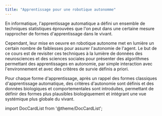 ```yaml
---
title: "Apprentissage pour une robotique autonomme"
---
```


En informatique, l'apprentissage automatique a défini un ensemble de techniques statistiques éprouvées que l'on peut dans une certaine mesure rapprocher de formes d'apprentissage dans le vivant.

Cependant, leur mise en oeuvre en robotique autonome met en lumière un certain nombre de faiblesses pour assurer l'autonomie de l'agent. 
Le but de ce cours est de revisiter ces techniques à la lumière de données des neurosciences et des sciences sociales pour présenter des algorithmes permettant des apprentissages en autonomie, par simple interaction avec l'environnement et avec des critères de survie définis a priori.

Pour chaque forme d'apprentissage, après un rappel des formes classiques d'apprentissage automatique, des critères d'autonomie sont définis et des données biologiques et comportementales sont introduites, permettant de définir des formes plus plausibles biologiquement et intégrant une vue systémique plus globale du vivant.

import DocCardList from '@theme/DocCardList';

<DocCardList />